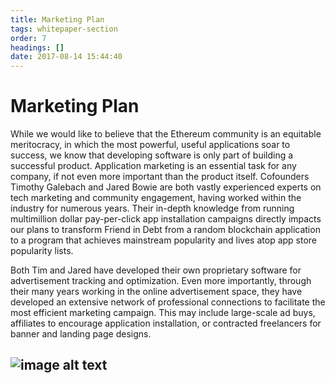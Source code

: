 ```yaml
---
title: Marketing Plan
tags: whitepaper-section
order: 7
headings: []
date: 2017-08-14 15:44:40
---
```



# Marketing Plan

While we would like to believe that the Ethereum community is an equitable meritocracy, in which the most powerful, useful applications soar to success, we know that developing software is only part of building a successful product. Application marketing is an essential task for any company, if not even more important than the product itself. Cofounders Timothy Galebach and Jared Bowie are both vastly experienced experts on tech marketing and community engagement, having worked within the industry for numerous years. Their in-depth knowledge from running multimillion dollar pay-per-click app installation campaigns directly impacts our plans to transform Friend in Debt from a random blockchain application to a program that achieves mainstream popularity and lives atop app store popularity lists.

Both Tim and Jared have developed their own proprietary software for advertisement tracking and optimization. Even more importantly, through their many years working in the online advertisement space, they have developed an extensive network of professional connections to facilitate the most efficient marketing campaign. This may include large-scale ad buys, affiliates to encourage application installation, or contracted freelancers for banner and landing page designs.

## ![image alt text](/cp-whitepaper/images/image_4.png)
